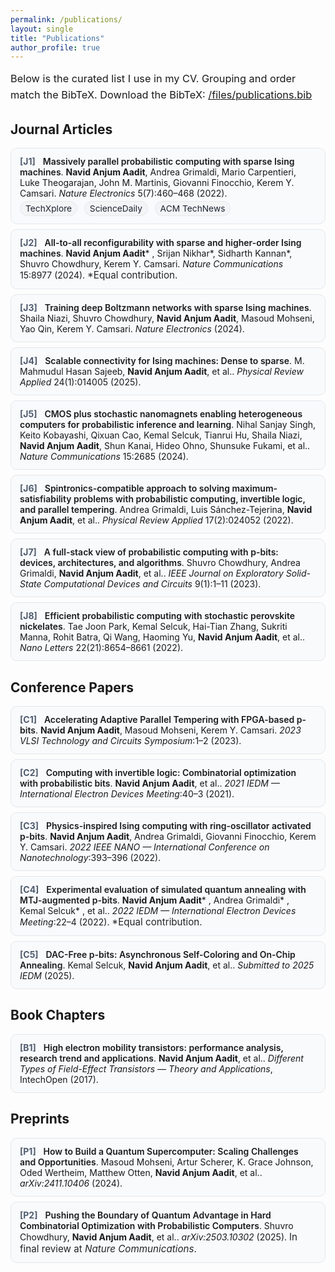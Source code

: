 ```yaml
---
permalink: /publications/
layout: single
title: "Publications"
author_profile: true
---
```


<!-- Page-scoped styles only (no global side effects) -->
<style>
.pub-lead{font-size:1.02rem;line-height:1.6;margin:.15rem 0 1rem;}
.section-h{margin-top:.5rem}
.pub-list{list-style:none;padding-left:0;margin:.4rem 0 1.2rem;}
.pub-list li{border:1px solid var(--footer-border,#e5e7eb);background:var(--footer-bg,#f8fafc);border-radius:10px;padding:12px 14px;margin:.5rem 0;}
.pub-id{display:inline-block;font-weight:700;margin-right:.5rem;color:#334155;opacity:.85;}
.pub-title{font-weight:600}
.pub-venue{font-style:italic}
.pub-notes{margin-top:.25rem;font-size:.95rem;opacity:.95}
.badges a{display:inline-block;margin-right:.4rem;text-decoration:none;border:1px solid var(--tag-border,#e5e7eb);background:var(--tag-bg,#f3f4f6);color:var(--tag-fg,#111827);padding:3px 8px;border-radius:999px;font-size:.86rem}
html[data-theme="dark"] .pub-list li{border-color:#1f2937;background:#0b1220}
html[data-theme="dark"] .badges a{border-color:rgba(255,255,255,.22);background:rgba(255,255,255,.08);color:#e5e7eb}
</style>

<div class="pub-lead">
Below is the curated list I use in my CV. Grouping and order match the BibTeX.  
Download the BibTeX: <a href="/files/publications.bib">/files/publications.bib</a>
</div>

## Journal Articles

<ul class="pub-list">
  <li id="J1">
    <span class="pub-id">[J1]</span>
    <span class="pub-title">Massively parallel probabilistic computing with sparse Ising machines</span>.  
    <span class="authors"><strong>Navid Anjum Aadit</strong>, Andrea Grimaldi, Mario Carpentieri, Luke Theogarajan, John M. Martinis, Giovanni Finocchio, Kerem Y. Camsari</span>.  
    <span class="pub-venue"><em>Nature Electronics</em></span> 5(7):460–468 (2022).
    <div class="badges pub-notes">
      <a href="https://techxplore.com/news/2022-06-fast-energy-efficient-sparse-ising-machine.html">TechXplore</a>
      <a href="https://www.sciencedaily.com/releases/2022/06/220613193453.htm">ScienceDaily</a>
      <a href="https://technews.acm.org/archives.cfm?fo=2022-06-jun/jun-15-2022.html">ACM TechNews</a>
    </div>
  </li>

  <li id="J2">
    <span class="pub-id">[J2]</span>
    <span class="pub-title">All-to-all reconfigurability with sparse and higher-order Ising machines</span>.  
    <span class="authors"><strong>Navid Anjum Aadit</strong>* , Srijan Nikhar*, Sidharth Kannan*, Shuvro Chowdhury, Kerem Y. Camsari</span>.  
    <span class="pub-venue"><em>Nature Communications</em></span> 15:8977 (2024). <span class="pub-notes">*Equal contribution.</span>
  </li>

  <li id="J3">
    <span class="pub-id">[J3]</span>
    <span class="pub-title">Training deep Boltzmann networks with sparse Ising machines</span>.  
    <span class="authors">Shaila Niazi, Shuvro Chowdhury, <strong>Navid Anjum Aadit</strong>, Masoud Mohseni, Yao Qin, Kerem Y. Camsari</span>.  
    <span class="pub-venue"><em>Nature Electronics</em></span> (2024).
  </li>

  <li id="J4">
    <span class="pub-id">[J4]</span>
    <span class="pub-title">Scalable connectivity for Ising machines: Dense to sparse</span>.  
    <span class="authors">M. Mahmudul Hasan Sajeeb, <strong>Navid Anjum Aadit</strong>, et al.</span>.  
    <span class="pub-venue"><em>Physical Review Applied</em></span> 24(1):014005 (2025).
  </li>

  <li id="J5">
    <span class="pub-id">[J5]</span>
    <span class="pub-title">CMOS plus stochastic nanomagnets enabling heterogeneous computers for probabilistic inference and learning</span>.  
    <span class="authors">Nihal Sanjay Singh, Keito Kobayashi, Qixuan Cao, Kemal Selcuk, Tianrui Hu, Shaila Niazi, <strong>Navid Anjum Aadit</strong>, Shun Kanai, Hideo Ohno, Shunsuke Fukami, et&nbsp;al.</span>.  
    <span class="pub-venue"><em>Nature Communications</em></span> 15:2685 (2024).
  </li>

  <li id="J6">
    <span class="pub-id">[J6]</span>
    <span class="pub-title">Spintronics-compatible approach to solving maximum-satisfiability problems with probabilistic computing, invertible logic, and parallel tempering</span>.  
    <span class="authors">Andrea Grimaldi, Luis Sánchez-Tejerina, <strong>Navid Anjum Aadit</strong>, et&nbsp;al.</span>.  
    <span class="pub-venue"><em>Physical Review Applied</em></span> 17(2):024052 (2022).
  </li>

  <li id="J7">
    <span class="pub-id">[J7]</span>
    <span class="pub-title">A full-stack view of probabilistic computing with p-bits: devices, architectures, and algorithms</span>.  
    <span class="authors">Shuvro Chowdhury, Andrea Grimaldi, <strong>Navid Anjum Aadit</strong>, et&nbsp;al.</span>.  
    <span class="pub-venue"><em>IEEE Journal on Exploratory Solid-State Computational Devices and Circuits</em></span> 9(1):1–11 (2023).
  </li>

  <li id="J8">
    <span class="pub-id">[J8]</span>
    <span class="pub-title">Efficient probabilistic computing with stochastic perovskite nickelates</span>.  
    <span class="authors">Tae Joon Park, Kemal Selcuk, Hai-Tian Zhang, Sukriti Manna, Rohit Batra, Qi Wang, Haoming Yu, <strong>Navid Anjum Aadit</strong>, et&nbsp;al.</span>.  
    <span class="pub-venue"><em>Nano Letters</em></span> 22(21):8654–8661 (2022).
  </li>
</ul>

## Conference Papers

<ul class="pub-list">
  <li id="C1">
    <span class="pub-id">[C1]</span>
    <span class="pub-title">Accelerating Adaptive Parallel Tempering with FPGA-based p-bits</span>.  
    <span class="authors"><strong>Navid Anjum Aadit</strong>, Masoud Mohseni, Kerem Y. Camsari</span>.  
    <span class="pub-venue"><em>2023 VLSI Technology and Circuits Symposium</em></span>:1–2 (2023).
  </li>

  <li id="C2">
    <span class="pub-id">[C2]</span>
    <span class="pub-title">Computing with invertible logic: Combinatorial optimization with probabilistic bits</span>.  
    <span class="authors"><strong>Navid Anjum Aadit</strong>, et&nbsp;al.</span>.  
    <span class="pub-venue"><em>2021 IEDM — International Electron Devices Meeting</em></span>:40–3 (2021).
  </li>

  <li id="C3">
    <span class="pub-id">[C3]</span>
    <span class="pub-title">Physics-inspired Ising computing with ring-oscillator activated p-bits</span>.  
    <span class="authors"><strong>Navid Anjum Aadit</strong>, Andrea Grimaldi, Giovanni Finocchio, Kerem Y. Camsari</span>.  
    <span class="pub-venue"><em>2022 IEEE NANO — International Conference on Nanotechnology</em></span>:393–396 (2022).
  </li>

  <li id="C4">
    <span class="pub-id">[C4]</span>
    <span class="pub-title">Experimental evaluation of simulated quantum annealing with MTJ-augmented p-bits</span>.  
    <span class="authors"><strong>Navid Anjum Aadit</strong>* , Andrea Grimaldi* , Kemal Selcuk* , et&nbsp;al.</span>.  
    <span class="pub-venue"><em>2022 IEDM — International Electron Devices Meeting</em></span>:22–4 (2022). <span class="pub-notes">*Equal contribution.</span>
  </li>

  <li id="C5">
    <span class="pub-id">[C5]</span>
    <span class="pub-title">DAC-Free p-bits: Asynchronous Self-Coloring and On-Chip Annealing</span>.  
    <span class="authors">Kemal Selcuk, <strong>Navid Anjum Aadit</strong>, et&nbsp;al.</span>.  
    <span class="pub-venue">Submitted to <em>2025 IEDM</em></span> (2025).
  </li>
</ul>

## Book Chapters

<ul class="pub-list">
  <li id="B1">
    <span class="pub-id">[B1]</span>
    <span class="pub-title">High electron mobility transistors: performance analysis, research trend and applications</span>.  
    <span class="authors"><strong>Navid Anjum Aadit</strong>, et&nbsp;al.</span>.  
    <span class="pub-venue"><em>Different Types of Field-Effect Transistors — Theory and Applications</em></span>, IntechOpen (2017).
  </li>
</ul>

## Preprints

<ul class="pub-list">
  <li id="P1">
    <span class="pub-id">[P1]</span>
    <span class="pub-title">How to Build a Quantum Supercomputer: Scaling Challenges and Opportunities</span>.  
    <span class="authors">Masoud Mohseni, Artur Scherer, K. Grace Johnson, Oded Wertheim, Matthew Otten, <strong>Navid Anjum Aadit</strong>, et&nbsp;al.</span>.  
    <span class="pub-venue"><em>arXiv:2411.10406</em></span> (2024).
  </li>

  <li id="P2">
    <span class="pub-id">[P2]</span>
    <span class="pub-title">Pushing the Boundary of Quantum Advantage in Hard Combinatorial Optimization with Probabilistic Computers</span>.  
    <span class="authors">Shuvro Chowdhury, <strong>Navid Anjum Aadit</strong>, et&nbsp;al.</span>.  
    <span class="pub-venue"><em>arXiv:2503.10302</em></span> (2025). <span class="pub-notes">In final review at <em>Nature Communications</em>.</span>
  </li>
</ul>
